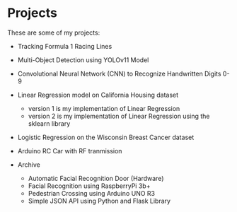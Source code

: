 # Projects

These are some of my projects:
- Tracking Formula 1 Racing Lines
- Multi-Object Detection using YOLOv11 Model
- Convolutional Neural Network (CNN) to Recognize Handwritten Digits 0-9
- Linear Regression model on California Housing dataset
    - version 1 is my implementation of Linear Regression
    - version 2 is my implementation of Linear Regression using the sklearn library
- Logistic Regression on the Wisconsin Breast Cancer dataset
- Arduino RC Car with RF tranmission

- Archive
    - Automatic Facial Recognition Door (Hardware)
    - Facial Recognition using RaspberryPi 3b+
    - Pedestrian Crossing using Arduino UNO R3
    - Simple JSON API using Python and Flask Library

